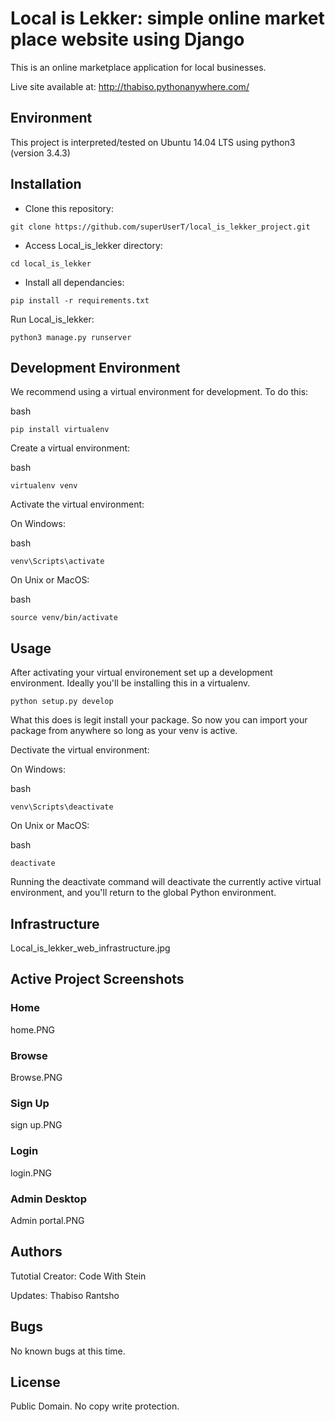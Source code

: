 # Local is Lekker: simple online market place website using Django

This is an online marketplace application for local businesses.

Live site available at: <http://thabiso.pythonanywhere.com/>

## Environment

This project is interpreted/tested on Ubuntu 14.04 LTS using python3 (version 3.4.3)

## Installation

* Clone this repository:

```
git clone https://github.com/superUserT/local_is_lekker_project.git
```

* Access Local_is_lekker directory:

```
cd local_is_lekker
```

* Install all dependancies:

```
pip install -r requirements.txt
```

Run Local_is_lekker:

```
python3 manage.py runserver
```

## Development Environment

We recommend using a virtual environment for development. To do this:

bash

```
pip install virtualenv
```

Create a virtual environment:

bash

```
virtualenv venv
```

Activate the virtual environment:

On Windows:

bash

```
venv\Scripts\activate
```

On Unix or MacOS:

bash

```
source venv/bin/activate
```

## Usage

After activating your virtual environement set up a development environment. Ideally you'll be installing this in a virtualenv.

```
python setup.py develop
```

What this does is legit install your package. So now you can import your package from anywhere so long as your venv is active.

Dectivate the virtual environment:

On Windows:

bash

```
venv\Scripts\deactivate
```

On Unix or MacOS:

bash

```
deactivate
```

Running the deactivate command will deactivate the currently active virtual environment, and you'll return to the global Python environment.

## Infrastructure

Local_is_lekker_web_infrastructure.jpg

## Active Project Screenshots

### Home

home.PNG

### Browse

Browse.PNG

### Sign Up

sign up.PNG

### Login

login.PNG

### Admin Desktop

Admin portal.PNG

## Authors

Tutotial Creator:
Code With Stein

Updates:
Thabiso Rantsho

## Bugs

No known bugs at this time.

## License

Public Domain. No copy write protection.
